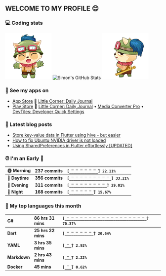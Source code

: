 ## WELCOME TO MY PROFILE 😊

### 💻 Coding stats

![](https://raw.githubusercontent.com/simonpham/simonpham/master/assets/images/5kiur.gif) ![Simon's GitHub Stats](https://github-readme-stats-obu2qdcs2.vercel.app/api?username=simonpham) ![](https://raw.githubusercontent.com/simonpham/simonpham/master/assets/images/6kiur.gif)

### 📱 See my apps on

- [App Store](https://apps.apple.com/ge/developer/cuong-pham/id1633011944) 🍎 [Little Corner: Daily Journal](https://apps.apple.com/ge/app/little-corner-daily-journal/id1633011942)
- [Play Store](https://play.google.com/store/apps/dev?id=8748015601074315583) 🤖 [Little Corner: Daily Journal](https://play.google.com/store/apps/details?id=com.github.simonpham.littlecorner) • [Media Converter Pro](https://play.google.com/store/apps/details?id=com.github.khangnt.mcp) • [DevTiles: Developer Quick Settings](https://play.google.com/store/apps/details?id=com.github.simonpham.devtiles)

### 📘 Latest blog posts

<!-- BLOG-POST-LIST:START -->
- [Store key-value data in Flutter using hive - but easier](https://dev.to/simonpham/store-key-value-data-in-flutter-using-hive-but-easier-4n0n)
- [How to fix Ubuntu NVIDIA driver is not loaded](https://dev.to/simonpham/how-to-fix-ubuntu-nvidia-driver-is-not-loaded-2ipp)
- [Using SharedPreferences in Flutter effortlessly [UPDATED]](https://dev.to/simonpham/using-sharedpreferences-in-flutter-effortlessly-3e29)
<!-- BLOG-POST-LIST:END -->

<!--START_SECTION:waka-->
### ⏰ I'm an Early 🐤


|**🌞 Morning**|**237 commits**|**`[̲̅_̲̅_̲̅_̲̅_̲̅_̲̅_̲̅] 22.11%`**| 
|:-|:-|:-| 
|**🌆 Daytime**|**356 commits**|**`[̲̅_̲̅_̲̅_̲̅_̲̅_̲̅_̲̅_̲̅_̲̅_̲̅] 33.21%`**| 
|**🌃 Evening**|**311 commits**|**`[̲̅_̲̅_̲̅_̲̅_̲̅_̲̅_̲̅_̲̅_̲̅] 29.01%`**| 
|**🌙 Night**|**168 commits**|**`[̲̅_̲̅_̲̅_̲̅_̲̅_̲̅] 15.67%`**|



### 💬  My top languages this month 


|**C#**|**86 hrs 31 mins**|**`[̲̅_̲̅_̲̅_̲̅_̲̅_̲̅_̲̅_̲̅_̲̅_̲̅_̲̅_̲̅_̲̅_̲̅_̲̅_̲̅_̲̅_̲̅_̲̅] 70.37%`**| 
|:-|:-|:-| 
|**Dart**|**25 hrs 22 mins**|**`[̲̅_̲̅_̲̅_̲̅_̲̅_̲̅_̲̅] 20.64%`**| 
|**YAML**|**3 hrs 35 mins**|**`[̲̅_̲̅] 2.92%`**| 
|**Markdown**|**2 hrs 43 mins**|**`[̲̅_̲̅] 2.22%`**| 
|**Docker**|**45 mins**|**`[̲̅_̲̅] 0.62%`**|




<!--END_SECTION:waka-->
